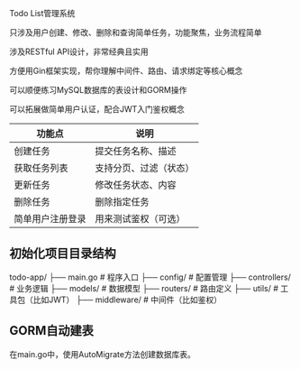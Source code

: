 Todo List管理系统

只涉及用户创建、修改、删除和查询简单任务，功能聚焦，业务流程简单

涉及RESTful API设计，非常经典且实用

方便用Gin框架实现，帮你理解中间件、路由、请求绑定等核心概念

可以顺便练习MySQL数据库的表设计和GORM操作

可以拓展做简单用户认证，配合JWT入门鉴权概念

| 功能点      | 说明          |
| -------- | ----------- |
| 创建任务     | 提交任务名称、描述   |
| 获取任务列表   | 支持分页、过滤（状态） |
| 更新任务     | 修改任务状态、内容   |
| 删除任务     | 删除指定任务      |
| 简单用户注册登录 | 用来测试鉴权（可选）  |

## 初始化项目目录结构
todo-app/
├── main.go             # 程序入口
├── config/             # 配置管理
├── controllers/        # 业务逻辑
├── models/             # 数据模型
├── routers/            # 路由定义
├── utils/              # 工具包（比如JWT）
├── middleware/         # 中间件（比如鉴权）

## GORM自动建表
在main.go中，使用AutoMigrate方法创建数据库表。
